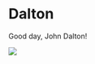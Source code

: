 # Dalton

Good day, John Dalton!

![](http://www.chemistryexplained.com/images/chfa_02_img0256.jpg)

